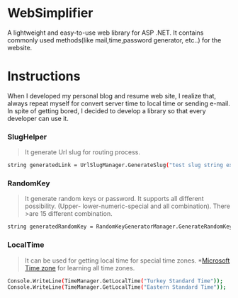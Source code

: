 # WebSimplifier
A lightweight and easy-to-use web library for ASP .NET. It contains commonly used methods(like mail,time,password generator, etc..) for the website.


Instructions
============
When I developed my personal blog and resume web site, I realize that, always repeat myself for convert server time to local time or sending e-mail. In spite of getting bored, I decided to develop a library so that every developer can use it.

### SlugHelper

> It generate Url slug for routing process.

```sh
string generatedLink = UrlSlugManager.GenerateSlug("test slug string example");
```

### RandomKey

> It generate random keys or password. It supports all different possibility. (Upper- lower-numeric-special and all combination). There >are 15 different combination.

```sh
string generatedRandomKey = RandomKeyGeneratorManager.GenerateRandomKey(10,GenerationKeyType.LowerCasesAndSpecialWordsAndNumeric);
```

### LocalTime

> It can be used for getting local time for special time zones. *[Microsoft Time zone] for learning all time zones.

```sh
Console.WriteLine(TimeManager.GetLocalTime("Turkey Standard Time"));
Console.WriteLine(TimeManager.GetLocalTime("Eastern Standard Time"));
```

 [Microsoft Time zone]: <https://msdn.microsoft.com/en-us/library/ms912391(v=winembedded.11).aspx>
